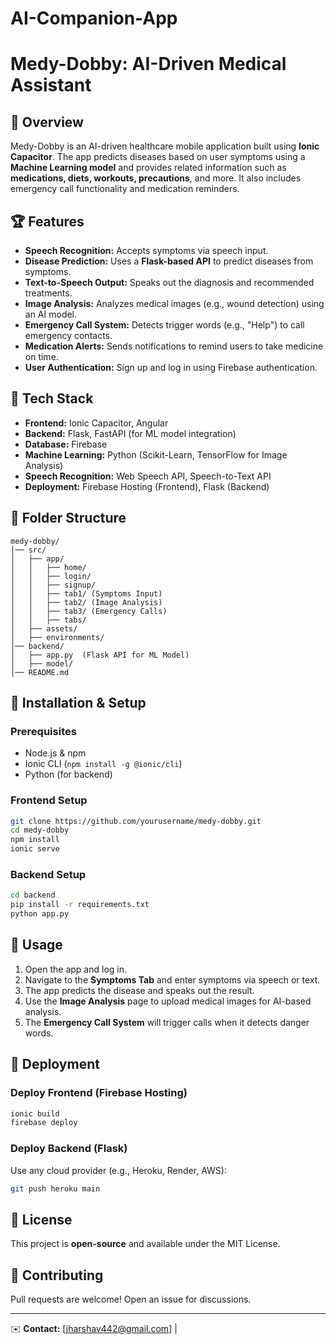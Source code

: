 # AI-Companion-App
# Medy-Dobby: AI-Driven Medical Assistant

## 🚀 Overview
Medy-Dobby is an AI-driven healthcare mobile application built using **Ionic Capacitor**. The app predicts diseases based on user symptoms using a **Machine Learning model** and provides related information such as **medications, diets, workouts, precautions**, and more. It also includes emergency call functionality and medication reminders.

## 🏆 Features
- **Speech Recognition:** Accepts symptoms via speech input.
- **Disease Prediction:** Uses a **Flask-based API** to predict diseases from symptoms.
- **Text-to-Speech Output:** Speaks out the diagnosis and recommended treatments.
- **Image Analysis:** Analyzes medical images (e.g., wound detection) using an AI model.
- **Emergency Call System:** Detects trigger words (e.g., "Help") to call emergency contacts.
- **Medication Alerts:** Sends notifications to remind users to take medicine on time.
- **User Authentication:** Sign up and log in using Firebase authentication.

## 📌 Tech Stack
- **Frontend:** Ionic Capacitor, Angular
- **Backend:** Flask, FastAPI (for ML model integration)
- **Database:** Firebase
- **Machine Learning:** Python (Scikit-Learn, TensorFlow for Image Analysis)
- **Speech Recognition:** Web Speech API, Speech-to-Text API
- **Deployment:** Firebase Hosting (Frontend), Flask (Backend)

## 📂 Folder Structure
```
medy-dobby/
│── src/
│   ├── app/
│   │   ├── home/
│   │   ├── login/
│   │   ├── signup/
│   │   ├── tab1/ (Symptoms Input)
│   │   ├── tab2/ (Image Analysis)
│   │   ├── tab3/ (Emergency Calls)
│   │   ├── tabs/
│   ├── assets/
│   ├── environments/
│── backend/
│   ├── app.py  (Flask API for ML Model)
│   ├── model/
│── README.md
```

## 🔧 Installation & Setup
### Prerequisites
- Node.js & npm
- Ionic CLI (`npm install -g @ionic/cli`)
- Python (for backend)

### Frontend Setup
```bash
git clone https://github.com/yourusername/medy-dobby.git
cd medy-dobby
npm install
ionic serve
```

### Backend Setup
```bash
cd backend
pip install -r requirements.txt
python app.py
```

## 📱 Usage
1. Open the app and log in.
2. Navigate to the **Symptoms Tab** and enter symptoms via speech or text.
3. The app predicts the disease and speaks out the result.
4. Use the **Image Analysis** page to upload medical images for AI-based analysis.
5. The **Emergency Call System** will trigger calls when it detects danger words.

## 🚀 Deployment
### Deploy Frontend (Firebase Hosting)
```bash
ionic build
firebase deploy
```

### Deploy Backend (Flask)
Use any cloud provider (e.g., Heroku, Render, AWS):
```bash
git push heroku main
```

## 📜 License
This project is **open-source** and available under the MIT License.


## 🤝 Contributing
Pull requests are welcome! Open an issue for discussions.

---
✉️ **Contact:** [jharshav442@gmail.com] | 
